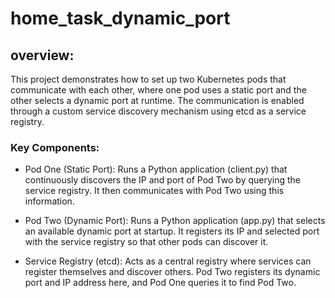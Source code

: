 # home_task_dynamic_port
## overview:
This project demonstrates how to set up two Kubernetes pods that communicate with each other, where one pod uses a static port and the other selects a dynamic port at runtime. The communication is enabled through a custom service discovery mechanism using etcd as a service registry.
### Key Components:
* Pod One (Static Port): Runs a Python application (client.py) that continuously discovers the IP and port of Pod Two by querying the service registry. It then communicates with Pod Two using this information.

* Pod Two (Dynamic Port): Runs a Python application (app.py) that selects an available dynamic port at startup. It registers its IP and selected port with the service registry so that other pods can discover it.

* Service Registry (etcd): Acts as a central registry where services can register themselves and discover others. Pod Two registers its dynamic port and IP address here, and Pod One queries it to find Pod Two.
